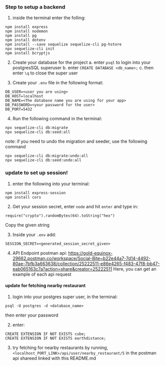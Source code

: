 ### Step to setup a backend
1. inside the terminal enter the folling:
```
npm install express
npm install nodemon
npm install pg
npm install dotenv
npm install --save sequelize sequelize-cli pg-hstore
npx sequelize-cli init
npm install bcryptjs
```

2. Create your database for the project
    a. enter `psql` to login into your postgresSQL superuser
    b. enter `CREATE DATABASE <db_name>;`
    c. then enter `\q` to close the super user

3. Create your `.env` file in the following format:
```
DB_USER=<user you are using>
DB_HOST=localhost
DB_NAME=<The database name you are using for your app>
DB_PASSWORD=<your password for the user>
DB_PORT=5432

```

4. Run the following command in the terminal:
```
npx sequelize-cli db:migrate
npx sequelize-cli db:seed:all

```

note: if you need to undo the migration and seeder, use the following command
```
npx sequelize-cli db:migrate:undo:all
npx sequelize-cli db:seed:undo:all
```


### update to set up session!
1. enter the following into your terminal:
```
npm install express-session
npm install cors
```

2. Get your session secret, enter `node` and hit `enter` and type in:
```
require("crypto").randomBytes(64).toString("hex")
```
Copy the given string

3. Inside your `.env` add:
```
SESSION_SECRET=<generated_session_secret_given>
```

4. API Endpoint postman api:
https://gold-equinox-29662.postman.co/workspace/Social-Bite~b22e44a7-7d14-4492-80ae-7bfb3a663638/collection/25222511-e86e4265-f483-47f8-bb47-eab065163c7a?action=share&creator=25222511
Here, you can get an example of each api request


#### update for fetching nearby restaurant
1. login into your postgres super user, in the terminal: 
```
psql -U postgres -d <database_name>
```
then enter your password

2. enter:
```
CREATE EXTENSION IF NOT EXISTS cube;
CREATE EXTENSION IF NOT EXISTS earthdistance;
```

3. try fetching for nearby restaurants by running, `<localhost_PORT_LINK>/api/user/nearby_restaurant/5` in the postman api shareed linked with this README.md
